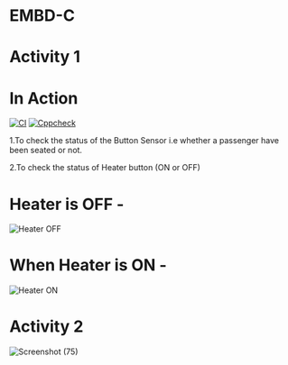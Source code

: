 # EMBD-C
# Activity 1

# In Action

[![CI](https://github.com/athulya43/EMBD-C/actions/workflows/main.yml/badge.svg)](https://github.com/athulya43/EMBD-C/actions/workflows/main.yml)
[![Cppcheck](https://github.com/athulya43/EMBD-C/actions/workflows/Cppcheck.yml/badge.svg)](https://github.com/athulya43/EMBD-C/actions/workflows/Cppcheck.yml)

1.To check the status of the Button Sensor i.e whether a passenger have been seated or not.

2.To check the status of Heater button (ON or OFF)

# Heater is OFF -

![Heater OFF](https://user-images.githubusercontent.com/74306039/116534464-2faea180-a900-11eb-8456-c61076178820.png)

# When Heater is ON -

![Heater ON](https://user-images.githubusercontent.com/74306039/116534480-363d1900-a900-11eb-93ce-5a447b3b2c99.png)

# Activity 2

![Screenshot (75)](https://user-images.githubusercontent.com/74306039/116658988-8377c400-a9ae-11eb-8a8f-a482bf03ef6c.png)



